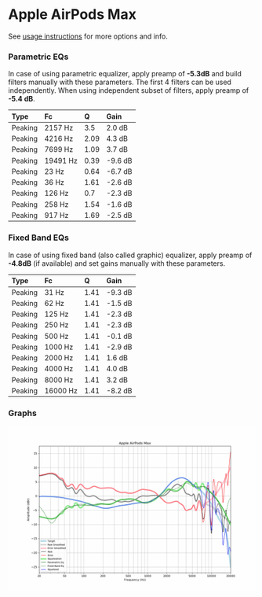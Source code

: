 # Apple AirPods Max
See [usage instructions](https://github.com/jaakkopasanen/AutoEq#usage) for more options and info.

### Parametric EQs
In case of using parametric equalizer, apply preamp of **-5.3dB** and build filters manually
with these parameters. The first 4 filters can be used independently.
When using independent subset of filters, apply preamp of **-5.4 dB**.

| Type    | Fc       |    Q | Gain    |
|:--------|:---------|:-----|:--------|
| Peaking | 2157 Hz  | 3.5  | 2.0 dB  |
| Peaking | 4216 Hz  | 2.09 | 4.3 dB  |
| Peaking | 7699 Hz  | 1.09 | 3.7 dB  |
| Peaking | 19491 Hz | 0.39 | -9.6 dB |
| Peaking | 23 Hz    | 0.64 | -6.7 dB |
| Peaking | 36 Hz    | 1.61 | -2.6 dB |
| Peaking | 126 Hz   | 0.7  | -2.3 dB |
| Peaking | 258 Hz   | 1.54 | -1.6 dB |
| Peaking | 917 Hz   | 1.69 | -2.5 dB |

### Fixed Band EQs
In case of using fixed band (also called graphic) equalizer, apply preamp of **-4.8dB**
(if available) and set gains manually with these parameters.

| Type    | Fc       |    Q | Gain    |
|:--------|:---------|:-----|:--------|
| Peaking | 31 Hz    | 1.41 | -9.3 dB |
| Peaking | 62 Hz    | 1.41 | -1.5 dB |
| Peaking | 125 Hz   | 1.41 | -2.3 dB |
| Peaking | 250 Hz   | 1.41 | -2.3 dB |
| Peaking | 500 Hz   | 1.41 | -0.1 dB |
| Peaking | 1000 Hz  | 1.41 | -2.9 dB |
| Peaking | 2000 Hz  | 1.41 | 1.6 dB  |
| Peaking | 4000 Hz  | 1.41 | 4.0 dB  |
| Peaking | 8000 Hz  | 1.41 | 3.2 dB  |
| Peaking | 16000 Hz | 1.41 | -8.2 dB |

### Graphs
![](./Apple%20AirPods%20Max.png)
